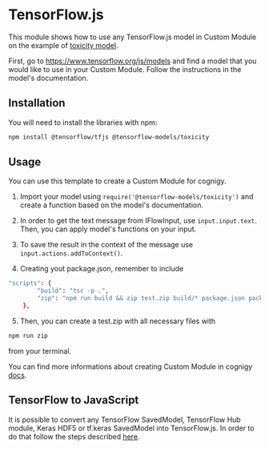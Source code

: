 ﻿# TensorFlow.js

This module shows how to use any TensorFlow.js model in Custom Module on the example of [toxicity model](https://github.com/tensorflow/tfjs-models/tree/master/toxicity).

First, go to https://www.tensorflow.org/js/models and find a model that you would like to use in your Custom Module. Follow the instructions in the model's documentation.

## Installation

You will need to install the libraries with npm:

```bash
npm install @tensorflow/tfjs @tensorflow-models/toxicity
```

## Usage

You can use this template to create a Custom Module for cognigy.

1. Import your model using `require('@tensorflow-models/toxicity')` and create a function based on the model's documentation.

2. In order to get the text message from IFlowInput, use `input.input.text`. Then, you can apply model's functions on your input.

3. To save the result in the context of the message use `input.actions.addToContext()`. 

4. Creating yout package.json, remember to include
```	bash
"scripts": {
		"build": "tsc -p .",
		"zip": "npm run build && zip test.zip build/* package.json package-lock.json README.md icon.png icon-large.png"
	},
```

5. Then, you can create a test.zip with all necessary files with
```bash
npm run zip
```
from your terminal.

You can find more informations about creating Custom Module in cognigy [docs](https://docs.cognigy.com/docs/integration-framework).


## TensorFlow to JavaScript

It is possible to convert any TensorFlow SavedModel, TensorFlow Hub module, Keras HDF5 or tf.keras SavedModel into TensorFlow.js. In order to do that follow the steps described [here](https://github.com/tensorflow/tfjs/tree/master/tfjs-converter).
